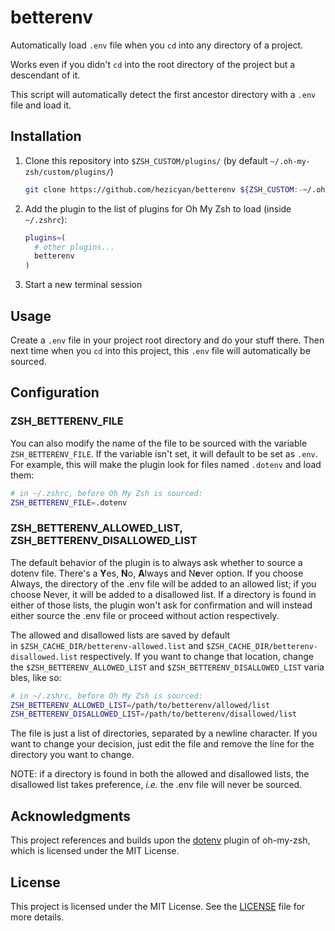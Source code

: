 # betterenv

Automatically load `.env` file when you `cd` into any directory of a project.

Works even if you didn't `cd` into the root directory of the project but a descendant of it.

This script will automatically detect the first ancestor directory with a `.env` file and load it.

## Installation

1. Clone this repository into `$ZSH_CUSTOM/plugins/` (by default
   `~/.oh-my-zsh/custom/plugins/`)

   ```bash
   git clone https://github.com/hezicyan/betterenv ${ZSH_CUSTOM:-~/.oh-my-zsh/custom}/plugins/betterenv
   ```

2. Add the plugin to the list of plugins for Oh My Zsh to load (inside
   `~/.zshrc`):

   ```bash
   plugins=(
     # other plugins...
     betterenv
   )
   ```

3. Start a new terminal session

## Usage

Create a `.env` file in your project root directory and do your stuff there. Then next time when you `cd` into this project, this `.env` file will automatically be sourced.

## Configuration

### ZSH_BETTERENV_FILE

You can also modify the name of the file to be sourced with the variable `ZSH_BETTERENV_FILE`.  If the variable isn't set, it will default to be set as `.env`. For example, this will make the plugin look for files named `.dotenv` and load them:

```bash
# in ~/.zshrc, before Oh My Zsh is sourced:
ZSH_BETTERENV_FILE=.dotenv
```

### ZSH_BETTERENV_ALLOWED_LIST, ZSH_BETTERENV_DISALLOWED_LIST

The default behavior of the plugin is to always ask whether to source a dotenv file. There's a **Y**es, **N**o, **A**lways and N**e**ver option. If you choose Always, the directory of the .env file will be added to an allowed list; if you choose Never, it will be added to a disallowed list. If a directory is found in either of those lists, the plugin won't ask for confirmation and will instead either source the .env file or proceed without action respectively.

The allowed and disallowed lists are saved by default in `$ZSH_CACHE_DIR/betterenv-allowed.list` and `$ZSH_CACHE_DIR/betterenv-disallowed.list` respectively. If you want to change that location, change the `$ZSH_BETTERENV_ALLOWED_LIST` and `$ZSH_BETTERENV_DISALLOWED_LIST` variables, like so:

```bash
# in ~/.zshrc, before Oh My Zsh is sourced:
ZSH_BETTERENV_ALLOWED_LIST=/path/to/betterenv/allowed/list
ZSH_BETTERENV_DISALLOWED_LIST=/path/to/betterenv/disallowed/list
```

The file is just a list of directories, separated by a newline character. If you want to change your decision, just edit the file and remove the line for the directory you want to change.

NOTE: if a directory is found in both the allowed and disallowed lists, the disallowed list takes preference, *i.e.* the .env file will never be sourced.

## Acknowledgments

This project references and builds upon the [dotenv](https://github.com/ohmyzsh/ohmyzsh/tree/master/plugins/dotenv) plugin of oh-my-zsh, which is licensed under the MIT License.

## License

This project is licensed under the MIT License. See the [LICENSE](./LICENSE) file for more details.
